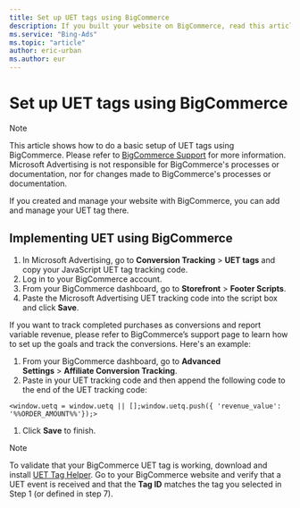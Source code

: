 ```yaml
---
title: Set up UET tags using BigCommerce
description: If you built your website on BigCommerce, read this article to learn how to set up UET tags on it.
ms.service: "Bing-Ads"
ms.topic: "article"
author: eric-urban
ms.author: eur
---
```


# Set up UET tags using BigCommerce

> [!NOTE]
> This article shows how to do a basic setup of UET tags using BigCommerce. Please refer to [BigCommerce Support](https://go.microsoft.com/fwlink?LinkId=2010484) for more information.
> Microsoft Advertising is not responsible for BigCommerce's processes or documentation, nor for changes made to BigCommerce's processes or documentation.

If you created and manage your website with BigCommerce, you can add and manage your UET tag there.

## Implementing UET using BigCommerce

1. In Microsoft Advertising, go to **Conversion Tracking**&nbsp;&gt;&nbsp;**UET tags** and copy your JavaScript UET tag tracking code.
1. Log in to your BigCommerce account.
1. From your BigCommerce dashboard, go to **Storefront**&nbsp;&gt;&nbsp;**Footer Scripts**.
1. Paste the Microsoft Advertising UET tracking code into the script box and click **Save**.

If you want to track completed purchases as conversions and report variable revenue, please refer to BigCommerce’s support page to learn how to set up the goals and track the conversions. Here's an example:

1. From your BigCommerce dashboard, go to **Advanced Settings**&nbsp;&gt;&nbsp;**Affiliate Conversion Tracking**.
1. Paste in your UET tracking code and then append the following code to the end of the UET tracking code:
```
<window.uetq = window.uetq || [];window.uetq.push({ 'revenue_value': '%%ORDER_AMOUNT%%'});>
```

1. Click **Save** to finish.

> [!NOTE]
> To validate that your BigCommerce UET tag is working, download and install [UET Tag Helper](./hlp_BA_CONC_UET_TagHelper.md). Go to your BigCommerce website and verify that a UET event is received and that the **Tag ID** matches the tag you selected in Step 1 (or defined in step 7).


